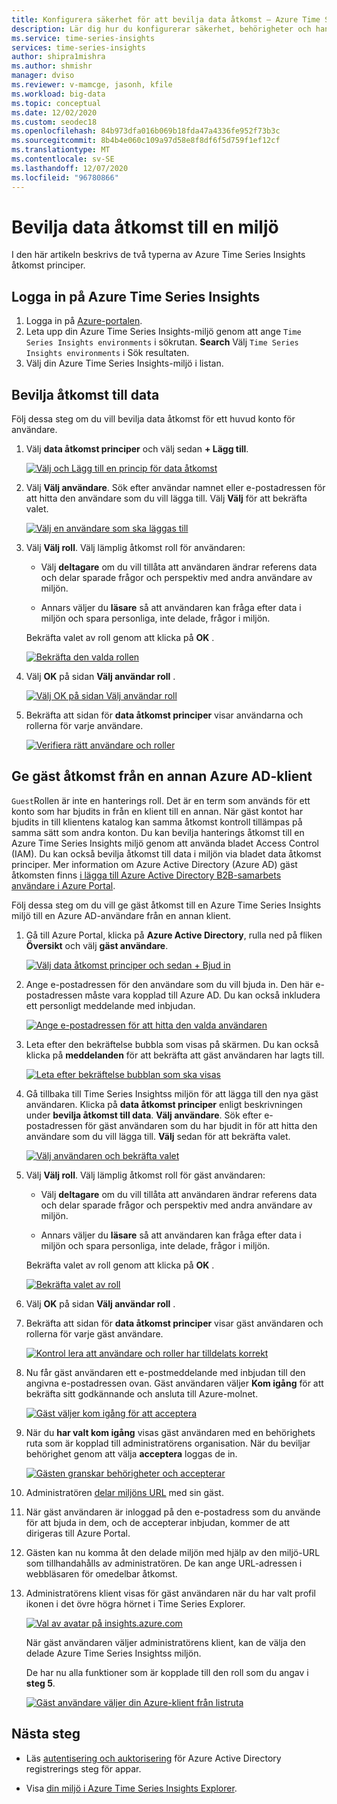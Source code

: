 ```yaml
---
title: Konfigurera säkerhet för att bevilja data åtkomst – Azure Time Series Insights | Microsoft Docs
description: Lär dig hur du konfigurerar säkerhet, behörigheter och hanterar principer för data åtkomst i din Azure Time Series Insightss miljö.
ms.service: time-series-insights
services: time-series-insights
author: shipra1mishra
ms.author: shmishr
manager: dviso
ms.reviewer: v-mamcge, jasonh, kfile
ms.workload: big-data
ms.topic: conceptual
ms.date: 12/02/2020
ms.custom: seodec18
ms.openlocfilehash: 84b973dfa016b069b18fda47a4336fe952f73b3c
ms.sourcegitcommit: 8b4b4e060c109a97d58e8f8df6f5d759f1ef12cf
ms.translationtype: MT
ms.contentlocale: sv-SE
ms.lasthandoff: 12/07/2020
ms.locfileid: "96780866"
---
```

# <a name="grant-data-access-to-an-environment"></a>Bevilja data åtkomst till en miljö

I den här artikeln beskrivs de två typerna av Azure Time Series Insights åtkomst principer.

## <a name="sign-in-to-azure-time-series-insights"></a>Logga in på Azure Time Series Insights

1. Logga in på [Azure-portalen](https://portal.azure.com/).
1. Leta upp din Azure Time Series Insights-miljö genom att ange `Time Series Insights environments` i sökrutan. **Search** Välj `Time Series Insights environments` i Sök resultaten.
1. Välj din Azure Time Series Insights-miljö i listan.

## <a name="grant-data-access"></a>Bevilja åtkomst till data

Följ dessa steg om du vill bevilja data åtkomst för ett huvud konto för användare.

1. Välj **data åtkomst principer** och välj sedan **+ Lägg till**.

    [![Välj och Lägg till en princip för data åtkomst](media/data-access/data-access-select-add-button.png)](media/data-access/data-access-select-add-button.png#lightbox)

1. Välj **Välj användare**. Sök efter användar namnet eller e-postadressen för att hitta den användare som du vill lägga till. Välj **Välj** för att bekräfta valet.

    [![Välj en användare som ska läggas till](media/data-access/data-access-select-user-to-confirm.png)](media/data-access/data-access-select-user-to-confirm.png#lightbox)

1. Välj **Välj roll**. Välj lämplig åtkomst roll för användaren:

    * Välj **deltagare** om du vill tillåta att användaren ändrar referens data och delar sparade frågor och perspektiv med andra användare av miljön.

    * Annars väljer du **läsare** så att användaren kan fråga efter data i miljön och spara personliga, inte delade, frågor i miljön.

   Bekräfta valet av roll genom att klicka på **OK** .

    [![Bekräfta den valda rollen](media/data-access/data-access-select-a-role.png)](media/data-access/data-access-select-a-role.png#lightbox)

1. Välj **OK** på sidan **Välj användar roll** .

    [![Välj OK på sidan Välj användar roll](media/data-access/data-access-confirm-user-and-role.png)](media/data-access/data-access-confirm-user-and-role.png#lightbox)

1. Bekräfta att sidan för **data åtkomst principer** visar användarna och rollerna för varje användare.

    [![Verifiera rätt användare och roller](media/data-access/data-access-verify-and-confirm-assignments.png)](media/data-access/data-access-verify-and-confirm-assignments.png#lightbox)

## <a name="provide-guest-access-from-another-azure-ad-tenant"></a>Ge gäst åtkomst från en annan Azure AD-klient

`Guest`Rollen är inte en hanterings roll. Det är en term som används för ett konto som har bjudits in från en klient till en annan. När gäst kontot har bjudits in till klientens katalog kan samma åtkomst kontroll tillämpas på samma sätt som andra konton. Du kan bevilja hanterings åtkomst till en Azure Time Series Insights miljö genom att använda bladet Access Control (IAM). Du kan också bevilja åtkomst till data i miljön via bladet data åtkomst principer. Mer information om Azure Active Directory (Azure AD) gäst åtkomsten finns [i lägga till Azure Active Directory B2B-samarbets användare i Azure Portal](../active-directory/external-identities/add-users-administrator.md).

Följ dessa steg om du vill ge gäst åtkomst till en Azure Time Series Insights miljö till en Azure AD-användare från en annan klient.

1. Gå till Azure Portal, klicka på  **Azure Active Directory**, rulla ned på fliken **Översikt** och välj **gäst användare**.

    [![Välj data åtkomst principer och sedan + Bjud in](media/data-access/data-access-invite-another-aad-tenant.png)](media/data-access/data-access-invite-another-aad-tenant.png#lightbox)

1. Ange e-postadressen för den användare som du vill bjuda in. Den här e-postadressen måste vara kopplad till Azure AD. Du kan också inkludera ett personligt meddelande med inbjudan.

    [![Ange e-postadressen för att hitta den valda användaren](media/data-access/data-access-invite-guest-by-email.png)](media/data-access/data-access-invite-guest-by-email.png#lightbox)

1. Leta efter den bekräftelse bubbla som visas på skärmen. Du kan också klicka på **meddelanden** för att bekräfta att gäst användaren har lagts till.

    [![Leta efter bekräftelse bubblan som ska visas](media/data-access/data-access-confirmation-bubble.png)](media/data-access/data-access-confirmation-bubble.png#lightbox)

1. Gå tillbaka till Time Series Insightss miljön för att lägga till den nya gäst användaren. Klicka på **data åtkomst principer** enligt beskrivningen under **bevilja åtkomst till data**. **Välj användare**. Sök efter e-postadressen för gäst användaren som du har bjudit in för att hitta den användare som du vill lägga till. **Välj** sedan för att bekräfta valet.

    [![Välj användaren och bekräfta valet](media/data-access/data-access-select-invited-person-confirmation.png)](media/data-access/data-access-select-invited-person-confirmation.png#lightbox)

1. Välj **Välj roll**. Välj lämplig åtkomst roll för gäst användaren:

    * Välj **deltagare** om du vill tillåta att användaren ändrar referens data och delar sparade frågor och perspektiv med andra användare av miljön.

    * Annars väljer du **läsare** så att användaren kan fråga efter data i miljön och spara personliga, inte delade, frågor i miljön.

   Bekräfta valet av roll genom att klicka på **OK** .

    [![Bekräfta valet av roll](media/data-access/data-access-select-ok-and-confirm.png)](media/data-access/data-access-select-ok-and-confirm.png#lightbox)

1. Välj **OK** på sidan **Välj användar roll** .

1. Bekräfta att sidan för **data åtkomst principer** visar gäst användaren och rollerna för varje gäst användare.

    [![Kontrol lera att användare och roller har tilldelats korrekt](media/data-access/data-access-confirm-invited-users-and-roles.png)](media/data-access/data-access-confirm-invited-users-and-roles.png#lightbox)

1. Nu får gäst användaren ett e-postmeddelande med inbjudan till den angivna e-postadressen ovan. Gäst användaren väljer **Kom igång** för att bekräfta sitt godkännande och ansluta till Azure-molnet.

    [![Gäst väljer kom igång för att acceptera](media/data-access/data-access-email-invitation.png)](media/data-access/data-access-email-invitation.png#lightbox)

1. När du **har valt kom igång** visas gäst användaren med en behörighets ruta som är kopplad till administratörens organisation. När du beviljar behörighet genom att välja **acceptera** loggas de in.

    [![Gästen granskar behörigheter och accepterar](media/data-access/data-access-grant-permission-sign-in.png)](media/data-access/data-access-grant-permission-sign-in.png#lightbox)

1. Administratören [delar miljöns URL](time-series-insights-parameterized-urls.md) med sin gäst.

1. När gäst användaren är inloggad på den e-postadress som du använde för att bjuda in dem, och de accepterar inbjudan, kommer de att dirigeras till Azure Portal.

1. Gästen kan nu komma åt den delade miljön med hjälp av den miljö-URL som tillhandahålls av administratören. De kan ange URL-adressen i webbläsaren för omedelbar åtkomst.

1. Administratörens klient visas för gäst användaren när du har valt profil ikonen i det övre högra hörnet i Time Series Explorer.

    [![Val av avatar på insights.azure.com](media/data-access/data-access-select-tenant-and-instance.png)](media/data-access/data-access-select-tenant-and-instance.png#lightbox)

    När gäst användaren väljer administratörens klient, kan de välja den delade Azure Time Series Insightss miljön.

    De har nu alla funktioner som är kopplade till den roll som du angav i **steg 5**.

    [![Gäst användare väljer din Azure-klient från listruta](media/data-access/data-access-all-capabilities.png)](media/data-access/data-access-all-capabilities.png#lightbox)

## <a name="next-steps"></a>Nästa steg

* Läs [autentisering och auktorisering](time-series-insights-authentication-and-authorization.md) för Azure Active Directory registrerings steg för appar.

* Visa [din miljö i Azure Time Series Insights Explorer](./concepts-ux-panels.md).
